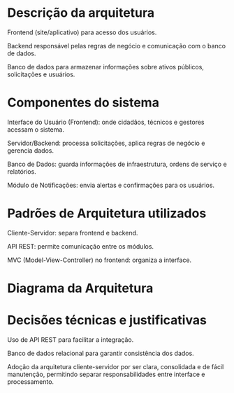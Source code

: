 # Descrição da arquitetura

Frontend (site/aplicativo) para acesso dos usuários.

Backend responsável pelas regras de negócio e comunicação com o banco de dados.

Banco de dados para armazenar informações sobre ativos públicos, solicitações e usuários.

# Componentes do sistema

Interface do Usuário (Frontend): onde cidadãos, técnicos e gestores acessam o sistema.

Servidor/Backend: processa solicitações, aplica regras de negócio e gerencia dados.

Banco de Dados: guarda informações de infraestrutura, ordens de serviço e relatórios.

Módulo de Notificações: envia alertas e confirmações para os usuários.

# Padrões de Arquitetura utilizados

Cliente-Servidor: separa frontend e backend.

API REST: permite comunicação entre os módulos.

MVC (Model-View-Controller) no frontend: organiza a interface.

# Diagrama da Arquitetura



# Decisões técnicas e justificativas

Uso de API REST para facilitar a integração.

Banco de dados relacional para garantir consistência dos dados.

Adoção da arquitetura cliente-servidor por ser clara, consolidada e de fácil manutenção, permitindo separar responsabilidades entre interface e processamento.
